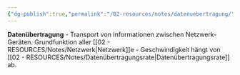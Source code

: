 ```yaml
---
{"dg-publish":true,"permalink":"/02-resources/notes/datenuebertragung/","tags":["informatik/netzwerk/übertragung","kommunikation/daten"],"noteIcon":"","updated":"2025-09-10T16:35:13.000+02:00"}
---
```



**Datenübertragung** - Transport von Informationen zwischen Netzwerk-Geräten.
Grundfunktion aller [[02 - RESOURCES/Notes/Netzwerk\|Netzwerk]]e - Geschwindigkeit hängt von [[02 - RESOURCES/Notes/Datenübertragungsrate\|Datenübertragungsrate]] ab.
